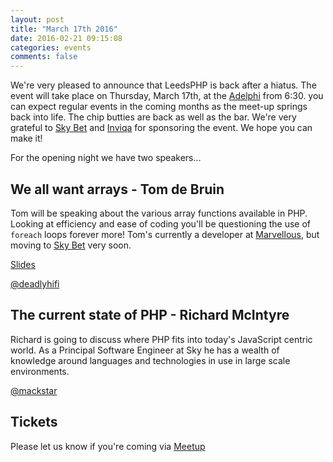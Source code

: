 ```yaml
---
layout: post
title: "March 17th 2016"
date: 2016-02-21 09:15:08
categories: events
comments: false
---
```

We're very pleased to announce that LeedsPHP is back after a hiatus. The event will take place on Thursday, March 17th, at the [Adelphi](https://www.theadelphileeds.co.uk/) from 6:30. you can expect regular events in the coming months as the meet-up springs back into life. The chip butties are back as well as the bar. We're very grateful to [Sky Bet](http://skybetcareers.com/about-us) and [Inviqa](http://inviqa.com/) for sponsoring the event. We hope you can make it!

For the opening night we have two speakers…

## We all want arrays - Tom de Bruin

Tom will be speaking about the various array functions available in PHP. Looking at efficiency and ease of coding you'll be questioning the use of `foreach` loops forever more! Tom's currently a developer at [Marvellous](https://wearemarvellous.com), but moving to [Sky Bet](http://skybetcareers.com/about-us) very soon.

[Slides](https://speakerdeck.com/deadlyhifi/we-all-need-arrays)

[@deadlyhifi](https://twitter.com/deadlyhifi)

## The current state of PHP - Richard McIntyre

Richard is going to discuss where PHP fits into today's JavaScript centric world. As a Principal Software Engineer at Sky he has a wealth of knowledge around languages and technologies in use in large scale environments.

[@mackstar](https://twitter.com/mackstar)

## Tickets

Please let us know if you're coming via [Meetup](http://www.meetup.com/leedsphp/events/229061740/)

